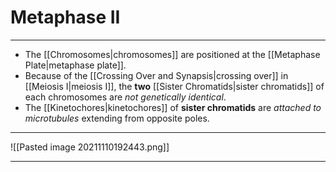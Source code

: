 # Metaphase II
---
- The [[Chromosomes|chromosomes]] are positioned at the [[Metaphase Plate|metaphase plate]].
- Because of the [[Crossing Over and Synapsis|crossing over]] in [[Meiosis I|meiosis I]], the **two** [[Sister Chromatids|sister chromatids]] of each chromosomes are *not genetically identical*.
- The [[Kinetochores|kinetochores]] of **sister chromatids** are *attached to microtubules* extending from opposite poles.

---
![[Pasted image 20211110192443.png]]

---
